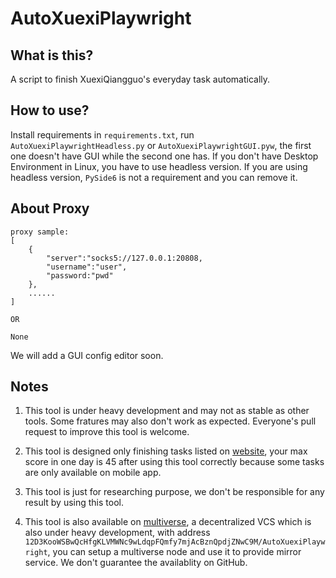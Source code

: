 # AutoXuexiPlaywright

## What is this?

A script to finish XuexiQiangguo's everyday task automatically.

## How to use?

Install requirements in `requirements.txt`, run `AutoXuexiPlaywrightHeadless.py` or `AutoXuexiPlaywrightGUI.pyw`, the first one doesn't have GUI while the second one has. If you don't have Desktop Environment in Linux, you have to use headless version. If you are using headless version, `PySide6` is not a requirement and you can remove it.

## About Proxy

``` text
proxy sample:
[
    {
        "server":"socks5://127.0.0.1:20808,
        "username":"user",
        "password:"pwd"
    },
    ......
]

OR

None
```

We will add a GUI config editor soon.

## Notes

1. This tool is under heavy development and may not as stable as other tools. Some fratures may also don't work as expected. Everyone's pull request to improve this tool is welcome.

2. This tool is designed only finishing tasks listed on [website](https://xuexi.cn), your max score in one day is 45 after using this tool correctly because some tasks are only available on mobile app.

3. This tool is just for researching purpose, we don't be responsible for any result by using this tool.

4. This tool is also available on [multiverse](https://github.com/multiverse-vcs/go-multiverse), a decentralized VCS which is also under heavy development, with address `12D3KooWSBwQcHfgKLVMWNc9wLdqpFQmfy7mjAcBznQpdjZNwC9M/AutoXuexiPlaywright`, you can setup a multiverse node and use it to provide mirror service. We don't guarantee the availablity on GitHub.
